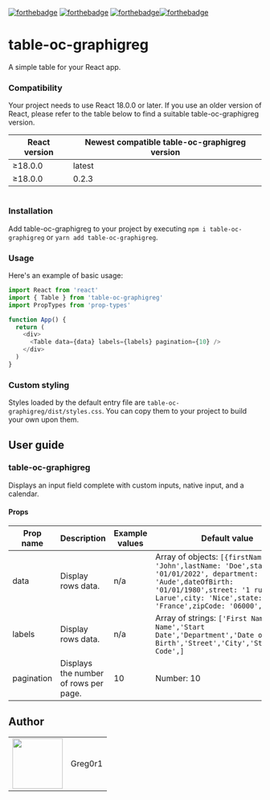 [![forthebadge](https://forthebadge.com/images/badges/cc-0.svg)](https://forthebadge.com) [![forthebadge](https://forthebadge.com/images/badges/made-with-javascript.svg)](https://forthebadge.com) [![forthebadge](https://forthebadge.com/images/badges/uses-css.svg)](https://forthebadge.com)[![forthebadge](https://forthebadge.com/images/badges/uses-git.svg)](https://forthebadge.com)

# table-oc-graphigreg

A simple table for your React app.

### Compatibility

Your project needs to use React 18.0.0 or later. If you use an older version of React, please refer to the table below to find a suitable table-oc-graphigreg version.

| React version | Newest compatible table-oc-graphigreg version |
| ------------- | --------------------------------------------- |
| ≥18.0.0       | latest                                        |
| ≥18.0.0       | 0.2.3                                         |

#
### Installation

Add table-oc-graphigreg to your project by executing `npm i table-oc-graphigreg` or `yarn add table-oc-graphigreg`.

### Usage

Here's an example of basic usage:

```js
import React from 'react'
import { Table } from 'table-oc-graphigreg'
import PropTypes from 'prop-types'

function App() {
  return (
    <div>
      <Table data={data} labels={labels} pagination={10} />
    </div>
  )
}
```

### Custom styling

Styles loaded by the default entry file are `table-oc-graphigreg/dist/styles.css`. You can copy them to your project to build your own upon them.

## User guide

### table-oc-graphigreg

Displays an input field complete with custom inputs, native input, and a calendar.

#### Props

| Prop name  | Description                           | Example values | Default value                                                                                                                                                                                                  |
| ---------- | ------------------------------------- | -------------- | -------------------------------------------------------------------------------------------------------------------------------------------------------------------------------------------------------------- |
| data       | Display rows data.                    | n/a            | Array of objects: `[{firstName: 'John',lastName: 'Doe',startDate: '01/01/2022', department: 'Aude',dateOfBirth: '01/01/1980',street: '1 rue Larue',city: 'Nice',state: 'France',zipCode: '06000',}]`           |
| labels     | Display rows data.                    | n/a            | Array of strings: `['First Name','Last Name','Start Date','Department','Date of Birth','Street','City','State','Zip Code',]`                                                                                   |
| pagination | Displays the number of rows per page. | 10             | Number: 10                                                                                                                                                                                                     |

## Author

<table>
  <tr>
    <td>
      <img src="https://github.com/greg0r1.png?s=100" width="100">
    </td>
    <td>
      Greg0r1
    </td>
  </tr>
</table>

